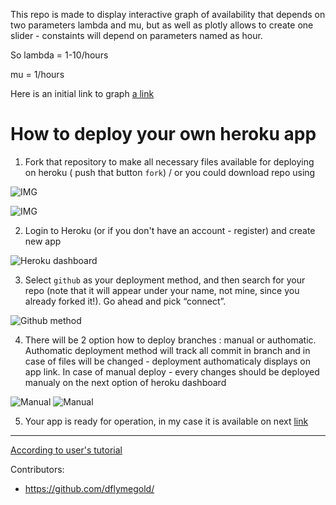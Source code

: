This repo is made to display interactive graph of availability that depends on two parameters lambda and mu, but as well as plotly allows to create one slider - constaints will depend on parameters named as hour.

So lambda = 1-10/hours

mu = 1/hours

Here is an initial link to graph [a link](http://availability-graph.herokuapp.com/)



# How to deploy your own heroku app

1. Fork that repository to make all necessary files available for deploying on heroku  ( push that button  `fork`) / or you could download repo using 

![IMG](https://i.imgur.com/MXxwxPV.png)



![IMG](https://i.imgur.com/bMkYjNP.png)


2. Login to Heroku (or if you don't have an account - register) and create new app 

![Heroku dashboard](https://miro.medium.com/max/1400/1*SmjIEaSRd6bCofGNG42YFw.png)

3. Select `github` as your deployment method, and then search for your repo (note that it will appear under your name, not mine, since you already forked it!). Go ahead and pick “connect”.

![Github method](https://miro.medium.com/max/1400/1*9DkMgBhoZzo_AaxM-NyoDg.png)

4. There will be 2 option how to deploy branches : manual or authomatic. Authomatic deployment method will track all commit in branch and in case of files will be changed - deployment authomaticaly displays on app link. In case of manual deploy - every changes should be deployed manualy on the next option of heroku dashboard 

![Manual](https://miro.medium.com/max/1400/1*ZC0lXi42U6vvSSTYK1wKew.png)
![Manual](https://miro.medium.com/max/1400/1*NLn1SLM_Ds8mEh7AqK5DgQ.png)

5. Your app is ready for operation, in my case it is available on next [link](http://availability-graph.herokuapp.com/)


---

[According to user's tutorial](https://austinlasseter.medium.com/how-to-deploy-a-simple-plotly-dash-app-to-heroku-622a2216eb73)


Contributors: 
* https://github.com/dflymegold/
